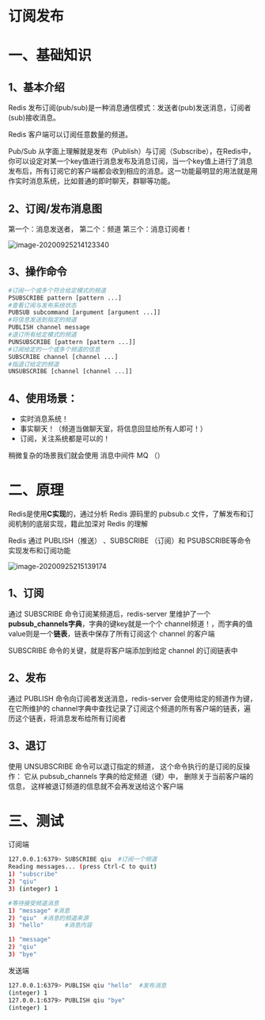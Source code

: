 # 订阅发布

# 一、基础知识

## 1、基本介绍

Redis 发布订阅(pub/sub)是一种消息通信模式：发送者(pub)发送消息，订阅者(sub)接收消息。  

Redis 客户端可以订阅任意数量的频道。

Pub/Sub 从字面上理解就是发布（Publish）与订阅（Subscribe），在Redis中，你可以设定对某一个key值进行消息发布及消息订阅，当一个key值上进行了消息发布后，所有订阅它的客户端都会收到相应的消息。这一功能最明显的用法就是用作实时消息系统，比如普通的即时聊天，群聊等功能。

## 2、订阅/发布消息图

第一个：消息发送者， 第二个：频道 第三个：消息订阅者！  

![image-20200925214123340](https://gitee.com/BlacksJack/picture-bed/raw/master/img/20200925214128.png)

## 3、操作命令

```bash
#订阅一个或多个符合给定模式的频道
PSUBSCRIBE pattern [pattern ...]
#查看订阅与发布系统状态
PUBSUB subcommand [argument [argument ...]]
#将信息发送到指定的频道
PUBLISH channel message
#退订所有给定模式的频道
PUNSUBSCRIBE [pattern [pattern ...]]
#订阅给定的一个或多个频道的信息
SUBSCRIBE channel [channel ...]
#指退订给定的频道
UNSUBSCRIBE [channel [channel ...]]

```

## 4、使用场景：

- 实时消息系统！
- 事实聊天！（频道当做聊天室，将信息回显给所有人即可！）
- 订阅，关注系统都是可以的！

稍微复杂的场景我们就会使用 消息中间件 MQ （）  



# 二、原理

Redis是使用**C实现**的，通过分析 Redis 源码里的 pubsub.c 文件，了解发布和订阅机制的底层实现，籍此加深对 Redis 的理解  

Redis 通过 PUBLISH（推送） 、SUBSCRIBE （订阅）和 PSUBSCRIBE等命令实现发布和订阅功能  

![image-20200925215139174](https://gitee.com/BlacksJack/picture-bed/raw/master/img/20200925215139.png)

## 1、订阅

通过 SUBSCRIBE 命令订阅某频道后，redis-server 里维护了一个**pubsub_channels字典**，字典的键key就是一个个 channel频道！，而字典的值value则是一个**链表**，链表中保存了所有订阅这个 channel 的客户端

SUBSCRIBE 命令的关键，就是将客户端添加到给定 channel 的订阅链表中  

## 2、发布

通过 PUBLISH 命令向订阅者发送消息，redis-server 会使用给定的频道作为键，在它所维护的 channel字典中查找记录了订阅这个频道的所有客户端的链表，遍历这个链表，将消息发布给所有订阅者  



## 3、退订

使用 UNSUBSCRIBE 命令可以退订指定的频道， 这个命令执行的是订阅的反操作： 它从 pubsub_channels 字典的给定频道（键）中， 删除关于当前客户端的信息， 这样被退订频道的信息就不会再发送给这个客户端








# 三、测试

订阅端

```bash
127.0.0.1:6379> SUBSCRIBE qiu  #订阅一个频道
Reading messages... (press Ctrl-C to quit) 
1) "subscribe"
2) "qiu"
3) (integer) 1

#等待接受频道消息
1) "message" #消息
2) "qiu"  #消息的频道来源
3) "hello"  	#消息内容

1) "message"
2) "qiu"
3) "bye"
```

发送端

```bash
127.0.0.1:6379> PUBLISH qiu "hello"  #发布消息
(integer) 1
127.0.0.1:6379> PUBLISH qiu "bye"
(integer) 1
```

